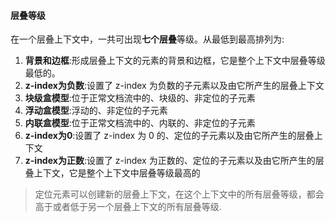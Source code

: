 #### 层叠等级

在一个层叠上下文中，一共可出现**七个层叠**等级。从最低到最高排列为:

1. **背景和边框**:形成层叠上下文的元素的背景和边框，它是整个上下文中层叠等级最低的。
2. **z-index为负数**:设置了 z-index 为负数的子元素以及由它所产生的层叠上下文
3. **块级盒模型**:位于正常文档流中的、块级的、非定位的子元素
4. **浮动盒模型**:浮动的、非定位的子元素
5. **内联盒模型**:位于正常文档流中的、内联的、非定位的子元素
6. **z-index为0**:设置了 z-index 为 0 的、定位的子元素以及由它所产生的层叠上下文
7. **z-index为正数**:设置了 z-index 为正数的、定位的子元素以及由它所产生的层叠上下文，它是整个上下文中层叠等级最高的

> 定位元素可以创建新的层叠上下文，在这个上下文中的所有层叠等级，都会高于或者低于另一个层叠上下文的所有层叠等级.